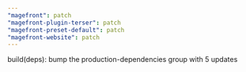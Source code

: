 ```yaml
---
"magefront": patch
"magefront-plugin-terser": patch
"magefront-preset-default": patch
"magefront-website": patch
---
```


build(deps): bump the production-dependencies group with 5 updates
